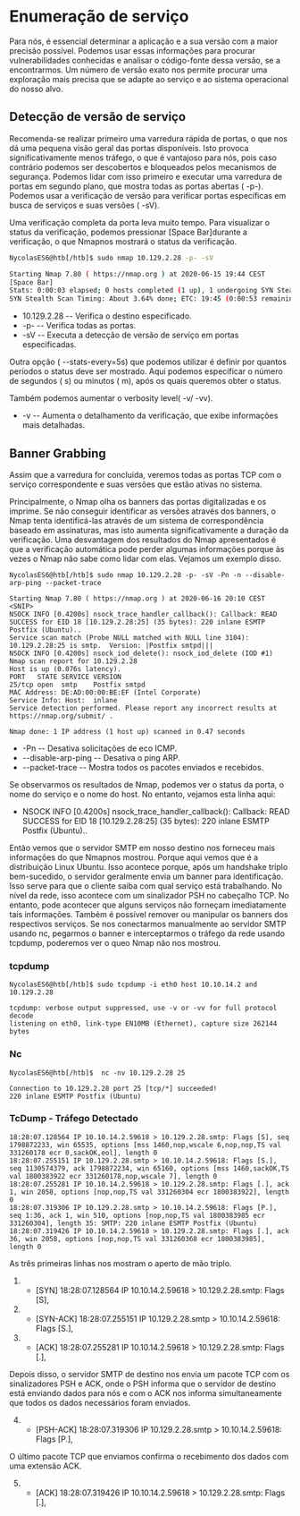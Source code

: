 # Enumeração de serviço

Para nós, é essencial determinar a aplicação e a sua versão com a maior precisão possível. Podemos usar essas informações para procurar vulnerabilidades conhecidas e analisar o código-fonte dessa versão, se a encontrarmos. Um número de versão exato nos permite procurar uma exploração mais precisa que se adapte ao serviço e ao sistema operacional do nosso alvo.

## Detecção de versão de serviço

Recomenda-se realizar primeiro uma varredura rápida de portas, o que nos dá uma pequena visão geral das portas disponíveis. Isto provoca significativamente menos tráfego, o que é vantajoso para nós, pois caso contrário podemos ser descobertos e bloqueados pelos mecanismos de segurança. Podemos lidar com isso primeiro e executar uma varredura de portas em segundo plano, que mostra todas as portas abertas ( -p-). Podemos usar a verificação de versão para verificar portas específicas em busca de serviços e suas versões ( -sV).

Uma verificação completa da porta leva muito tempo. Para visualizar o status da verificação, podemos pressionar [Space Bar]durante a verificação, o que Nmapnos mostrará o status da verificação.



```bash
NycolasES6@htb[/htb]$ sudo nmap 10.129.2.28 -p- -sV

Starting Nmap 7.80 ( https://nmap.org ) at 2020-06-15 19:44 CEST
[Space Bar]
Stats: 0:00:03 elapsed; 0 hosts completed (1 up), 1 undergoing SYN Stealth Scan
SYN Stealth Scan Timing: About 3.64% done; ETC: 19:45 (0:00:53 remaining)
```



- 10.129.2.28 -- Verifica o destino especificado.
- -p- -- Verifica todas as portas.
- -sV -- Executa a detecção de versão de serviço em portas especificadas.
  
  

Outra opção ( --stats-every=5s) que podemos utilizar é definir por quantos períodos o status deve ser mostrado. Aqui podemos especificar o número de segundos ( s) ou minutos ( m), após os quais queremos obter o status.

Também podemos aumentar o verbosity level( -v/ -vv).

- -v -- Aumenta o detalhamento da verificação, que exibe informações mais detalhadas.

## Banner Grabbing

Assim que a varredura for concluída, veremos todas as portas TCP com o serviço correspondente e suas versões que estão ativas no sistema.

Principalmente, o Nmap olha os banners das portas digitalizadas e os imprime. Se não conseguir identificar as versões através dos banners, o Nmap tenta identificá-las através de um sistema de correspondência baseado em assinaturas, mas isto aumenta significativamente a duração da verificação. Uma desvantagem dos resultados do Nmap apresentados é que a verificação automática pode perder algumas informações porque às vezes o Nmap não sabe como lidar com elas. Vejamos um exemplo disso.



    NycolasES6@htb[/htb]$ sudo nmap 10.129.2.28 -p- -sV -Pn -n --disable-arp-ping --packet-trace
    
    Starting Nmap 7.80 ( https://nmap.org ) at 2020-06-16 20:10 CEST
    <SNIP>
    NSOCK INFO [0.4200s] nsock_trace_handler_callback(): Callback: READ SUCCESS for EID 18 [10.129.2.28:25] (35 bytes): 220 inlane ESMTP Postfix (Ubuntu)..
    Service scan match (Probe NULL matched with NULL line 3104): 10.129.2.28:25 is smtp.  Version: |Postfix smtpd|||
    NSOCK INFO [0.4200s] nsock_iod_delete(): nsock_iod_delete (IOD #1)
    Nmap scan report for 10.129.2.28
    Host is up (0.076s latency).
    PORT   STATE SERVICE VERSION
    25/tcp open  smtp    Postfix smtpd
    MAC Address: DE:AD:00:00:BE:EF (Intel Corporate)
    Service Info: Host:  inlane
    Service detection performed. Please report any incorrect results at https://nmap.org/submit/ .
    
    Nmap done: 1 IP address (1 host up) scanned in 0.47 seconds



- -Pn -- Desativa solicitações de eco ICMP.
- --disable-arp-ping -- Desativa o ping ARP.
- --packet-trace -- Mostra todos os pacotes enviados e recebidos.
  
  

Se observarmos os resultados de Nmap, podemos ver o status da porta, o nome do serviço e o nome do host. No entanto, vejamos esta linha aqui:

- NSOCK INFO [0.4200s] nsock_trace_handler_callback(): Callback: READ SUCCESS for EID 18 [10.129.2.28:25] (35 bytes): 220 inlane ESMTP Postfix (Ubuntu)..

Então vemos que o servidor SMTP em nosso destino nos forneceu mais informações do que Nmapnos mostrou. Porque aqui vemos que é a distribuição Linux Ubuntu. Isso acontece porque, após um handshake triplo bem-sucedido, o servidor geralmente envia um banner para identificação. Isso serve para que o cliente saiba com qual serviço está trabalhando. No nível da rede, isso acontece com um sinalizador PSH no cabeçalho TCP. No entanto, pode acontecer que alguns serviços não forneçam imediatamente tais informações. Também é possível remover ou manipular os banners dos respectivos serviços. Se nos conectarmos manualmente ao servidor SMTP usando nc, pegarmos o banner e interceptarmos o tráfego da rede usando tcpdump, poderemos ver o queo Nmap não nos mostrou.

### tcpdump

    NycolasES6@htb[/htb]$ sudo tcpdump -i eth0 host 10.10.14.2 and 10.129.2.28
    
    tcpdump: verbose output suppressed, use -v or -vv for full protocol decode
    listening on eth0, link-type EN10MB (Ethernet), capture size 262144 bytes

### Nc

    NycolasES6@htb[/htb]$  nc -nv 10.129.2.28 25
    
    Connection to 10.129.2.28 port 25 [tcp/*] succeeded!
    220 inlane ESMTP Postfix (Ubuntu)

### TcDump - Tráfego Detectado

    18:28:07.128564 IP 10.10.14.2.59618 > 10.129.2.28.smtp: Flags [S], seq 1798872233, win 65535, options [mss 1460,nop,wscale 6,nop,nop,TS val 331260178 ecr 0,sackOK,eol], length 0
    18:28:07.255151 IP 10.129.2.28.smtp > 10.10.14.2.59618: Flags [S.], seq 1130574379, ack 1798872234, win 65160, options [mss 1460,sackOK,TS val 1800383922 ecr 331260178,nop,wscale 7], length 0
    18:28:07.255281 IP 10.10.14.2.59618 > 10.129.2.28.smtp: Flags [.], ack 1, win 2058, options [nop,nop,TS val 331260304 ecr 1800383922], length 0
    18:28:07.319306 IP 10.129.2.28.smtp > 10.10.14.2.59618: Flags [P.], seq 1:36, ack 1, win 510, options [nop,nop,TS val 1800383985 ecr 331260304], length 35: SMTP: 220 inlane ESMTP Postfix (Ubuntu)
    18:28:07.319426 IP 10.10.14.2.59618 > 10.129.2.28.smtp: Flags [.], ack 36, win 2058, options [nop,nop,TS val 331260368 ecr 1800383985], length 0

As três primeiras linhas nos mostram o aperto de mão triplo.

1. - [SYN]    18:28:07.128564 IP 10.10.14.2.59618 > 10.129.2.28.smtp: Flags [S], <SNIP>
2. - [SYN-ACK]    18:28:07.255151 IP 10.129.2.28.smtp > 10.10.14.2.59618: Flags [S.], <SNIP>
3. - [ACK]    18:28:07.255281 IP 10.10.14.2.59618 > 10.129.2.28.smtp: Flags [.], <SNIP>

Depois disso, o servidor SMTP de destino nos envia um pacote TCP com os sinalizadores PSH e ACK, onde o PSH informa que o servidor de destino está enviando dados para nós e com o ACK nos informa simultaneamente que todos os dados necessários foram enviados.

4. - [PSH-ACK]    18:28:07.319306 IP 10.129.2.28.smtp > 10.10.14.2.59618: Flags [P.], <SNIP>

O último pacote TCP que enviamos confirma o recebimento dos dados com uma extensão ACK.

5. - [ACK]    18:28:07.319426 IP 10.10.14.2.59618 > 10.129.2.28.smtp: Flags [.], <SNIP>




























